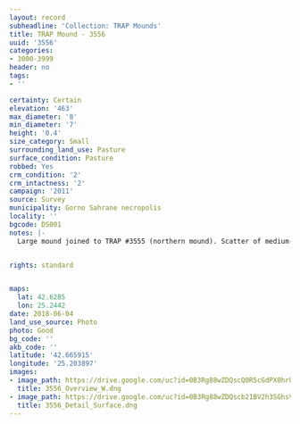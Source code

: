 ```yaml
---
layout: record
subheadline: 'Collection: TRAP Mounds'
title: TRAP Mound - 3556
uuid: '3556'
categories:
- 3000-3999
header: no
tags:
- ''

certainty: Certain
elevation: '463'
max_diameter: '8'
min_diameter: '7'
height: '0.4'
size_category: Small
surrounding_land_use: Pasture
surface_condition: Pasture
robbed: Yes
crm_condition: '2'
crm_intactness: '2'
campaign: '2011'
source: Survey
municipality: Gorno Sahrane necropolis
locality: ''
bgcode: DS001
notes: |-
  Large mound joined to TRAP #3555 (northern mound). Scatter of medium-sized stones.


rights: standard


maps:
  lat: 42.6285
  lon: 25.2442
date: 2018-06-04
land_use_source: Photo
photo: Good
bg_code: ''
akb_code: ''
latitude: '42.665915'
longitude: '25.203897'
images:
- image_path: https://drive.google.com/uc?id=0B3Rg88wZDQscQ0R5cGdPX0hrU0U
  title: 3556_Overview_W.dng
- image_path: https://drive.google.com/uc?id=0B3Rg88wZDQscb21BV2h3SGhsVXM
  title: 3556_Detail_Surface.dng
---
```

